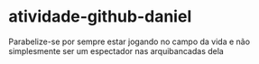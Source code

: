 # atividade-github-daniel

Parabelize-se por sempre estar jogando no campo da vida e não simplesmente ser um espectador nas arquibancadas dela
